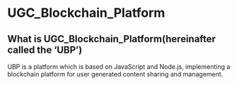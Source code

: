 # UGC_Blockchain_Platform

## What is UGC_Blockchain_Platform(hereinafter called the ‘UBP’)
UBP is a platform which is based on JavaScript and Node.js, implementing a blockchain platform for user generated content sharing and management.
